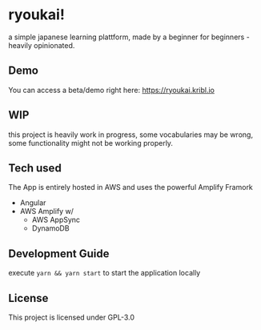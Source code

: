 # ryoukai!

a simple japanese learning plattform, made by a beginner for beginners - heavily opinionated.

## Demo

You can access a beta/demo right here: https://ryoukai.kribl.io

## WIP

this project is heavily work in progress, some vocabularies may be wrong,
some functionality might not be working properly.

## Tech used

The App is entirely hosted in AWS and uses the powerful Amplify Framork

* Angular
* AWS Amplify w/
    * AWS AppSync
    * DynamoDB
    
## Development Guide

execute ```yarn && yarn start``` to start the application locally

## License

This project is licensed under GPL-3.0
